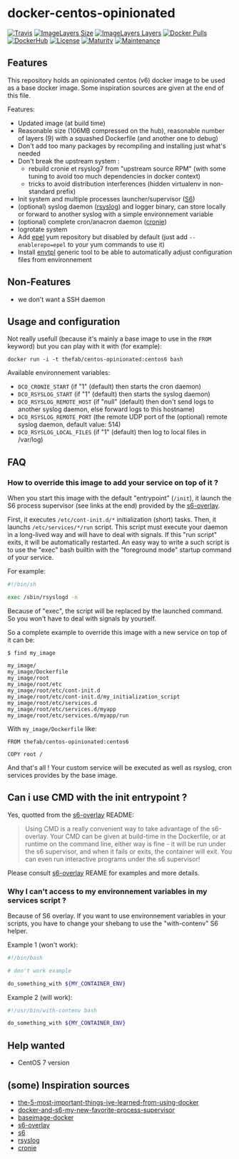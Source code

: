 # docker-centos-opinionated

[![Travis](https://img.shields.io/travis/thefab/docker-centos-opinionated.svg)](https://travis-ci.org/thefab/docker-centos-opinionated)
[![ImageLayers Size](https://img.shields.io/imagelayers/image-size/thefab/centos-opinionated/centos6.svg)](https://imagelayers.io/?images=thefab/centos-opinionated:centos6)
[![ImageLayers Layers](https://img.shields.io/imagelayers/layers/thefab/centos-opinionated/centos6.svg)](https://imagelayers.io/?images=thefab/centos-opinionated:centos6)
[![Docker Pulls](https://img.shields.io/docker/pulls/thefab/centos-opinionated.svg)](https://hub.docker.com/r/thefab/centos-opinionated/)
[![DockerHub](https://img.shields.io/badge/docker%20hub-link-green.svg)](https://hub.docker.com/r/thefab/centos-opinionated/)
[![License](https://img.shields.io/badge/license-MIT-blue.svg)](https://github.com/thefab/docker-centos-opinionated/blob/master/LICENSE)
[![Maturity](https://img.shields.io/badge/maturity-beta-yellow.svg)](https://github.com/thefab/docker-centos-opinionated)
[![Maintenance](https://img.shields.io/maintenance/yes/2016.svg)](https://github.com/thefab)

## Features

This repository holds an opinionated centos (v6) docker image to be used as a 
base docker image. Some inspiration sources are given at the end of this file.

Features:

- Updated image (at build time)
- Reasonable size (106MB compressed on the hub), reasonable number of layers (9) with a squashed Dockerfile (and another one to debug)
- Don't add too many packages by recompiling and installing just what's needed
- Don't break the upstream system :
    - rebuild cronie et rsyslog7 from "upstream source RPM" (with some tuning to avoid too much dependencies in docker context)
    - tricks to avoid distribution interferences (hidden virtualenv in non-standard prefix) 
- Init system and multiple processes launcher/supervisor ([S6](http://skarnet.org/software/s6/overview.html))
- (optional) syslog daemon ([rsyslog](http://www.rsyslog.com)) and logger binary, can store locally or forward to another syslog with a simple environnement variable
- (optional) complete cron/anacron daemon ([cronie](https://fedorahosted.org/cronie/))
- logrotate system
- Add [epel](https://fedoraproject.org/wiki/EPEL) yum repository but disabled by default (just add `--enablerepo=epel` to your yum commands to use it)
- Install [envtpl](https://github.com/andreasjansson/envtpl) generic tool to be able to automatically adjust configuration files from environnement

## Non-Features

- we don't want a SSH daemon

## Usage and configuration

Not really usefull (because it's mainly a base image to use in the `FROM` keyword) but you can play with it with (for example):

    docker run -i -t thefab/centos-opinionated:centos6 bash

Available environnement variables:

- `DCO_CRONIE_START` (if "1" (default) then starts the cron daemon)
- `DCO_RSYSLOG_START` (if "1" (default) then starts the syslog daemon)
- `DCO_RSYSLOG_REMOTE_HOST` (if "null" (default) then don't send logs to another syslog daemon, else forward logs to this hostname)
- `DCO_RSYSLOG_REMOTE_PORT` (the remote UDP port of the (optional) remote syslog daemon, default value: 514)
- `DCO_RSYSLOG_LOCAL_FILES` (if "1" (default) then log to local files in /var/log)

## FAQ

### How to override this image to add your service on top of it ?

When you start this image with the default "entrypoint" (`/init`), it launch the S6 process supervisor (see links at the end) 
provided by the [s6-overlay](https://github.com/just-containers/s6-overlay).

First, it executes `/etc/cont-init.d/*` initialization (short) tasks. Then, it launchs `/etc/services/*/run` script. This script
must execute your daemon in a long-lived way and will have to deal with signals. If this "run script" exits, it will be automatically 
restarted. An easy way to write a such script is to use the "exec" bash builtin with the "foreground mode" startup command of your service.

For example:

```bash
#!/bin/sh

exec /sbin/rsyslogd -n
```

Because of "exec", the script will be replaced by the launched command. So you won't have to deal with signals by yourself.

So a complete example to override this image with a new service on top of it can be:

```
$ find my_image

my_image/
my_image/Dockerfile
my_image/root
my_image/root/etc
my_image/root/etc/cont-init.d
my_image/root/etc/cont-init.d/my_initialization_script
my_image/root/etc/services.d
my_image/root/etc/services.d/myapp
my_image/root/etc/services.d/myapp/run
```

With `my_image/Dockerfile` like:

```
FROM thefab/centos-opinionated:centos6

COPY root /
```

And that's all ! Your custom service will be executed as well as rsyslog, cron services provides by the base image.

## Can i use CMD with the init entrypoint ?

Yes, quotted from the [s6-overlay](https://github.com/just-containers/s6-overlay) README:

> Using CMD is a really convenient way to take advantage of the s6-overlay. 
> Your CMD can be given at build-time in the Dockerfile, or at runtime on the command line, either way is fine - it will be run under the s6 supervisor, and when it fails or exits, the container will exit. You can even run interactive programs under the s6 supervisor!

Please consult [s6-overlay](https://github.com/just-containers/s6-overlay) REAME for examples and more details.

### Why I can't access to my environnement variables in my services script ?

Because of S6 overlay. If you want to use environnement variables in your scripts, you have to change your shebang to use the "with-contenv" 
S6 helper. 

Example 1 (won't work):  

```bash
#!/bin/bash

# don't work example

do_something_with ${MY_CONTAINER_ENV}
```

Example 2 (will work):

```bash
#!/usr/bin/with-contenv bash

do_something_with ${MY_CONTAINER_ENV}
```

## Help wanted 

- CentOS 7 version

## (some) Inspiration sources

- [the-5-most-important-things-ive-learned-from-using-docker](http://blog.tutum.co/2014/10/28/the-5-most-important-things-ive-learned-from-using-docker/)
- [docker-and-s6-my-new-favorite-process-supervisor](http://blog.tutum.co/2014/12/02/docker-and-s6-my-new-favorite-process-supervisor/)
- [baseimage-docker](http://phusion.github.io/baseimage-docker/)
- [s6-overlay](https://github.com/just-containers/s6-overlay)
- [s6](http://skarnet.org/software/s6/overview.html)
- [rsyslog](http://www.rsyslog.com/)
- [cronie](https://fedorahosted.org/cronie/)
